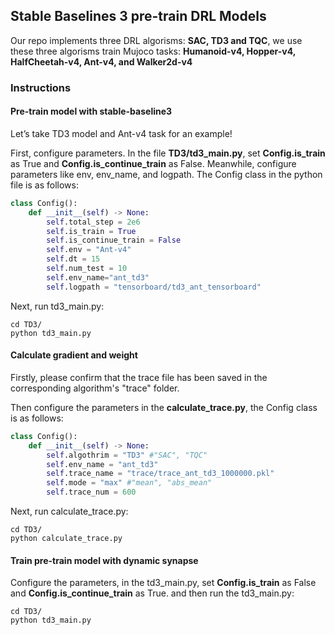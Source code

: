 ## Stable Baselines 3 pre-train DRL Models

Our repo implements three DRL algorisms: **SAC, TD3 and TQC**, we use these three algorisms  train Mujoco tasks: **Humanoid-v4, Hopper-v4, HalfCheetah-v4, Ant-v4, and Walker2d-v4**


### Instructions

#### Pre-train model with stable-baseline3

Let’s take TD3 model and Ant-v4 task for an example!

 First, configure parameters. In the file **TD3/td3_main.py**, set **Config.is_train** as True and **Config.is_continue_train** as False. Meanwhile, configure parameters like env, env_name, and logpath. The Config class in the python file is as follows:

```python
class Config():
    def __init__(self) -> None:
        self.total_step = 2e6
        self.is_train = True
        self.is_continue_train = False
        self.env = "Ant-v4"
        self.dt = 15
        self.num_test = 10
        self.env_name="ant_td3"
        self.logpath = "tensorboard/td3_ant_tensorboard"
```

Next, run td3_main.py:

```shell
cd TD3/
python td3_main.py
```

#### Calculate gradient and weight

Firstly, please confirm that the trace file has been saved in the corresponding algorithm's "trace" folder.

Then configure the parameters in the **calculate_trace.py**, the Config class is as follows:

```python
class Config():
    def __init__(self) -> None:
        self.algothrim = "TD3" #"SAC", "TQC"
        self.env_name = "ant_td3"
        self.trace_name = "trace/trace_ant_td3_1000000.pkl"
        self.mode = "max" #"mean", "abs_mean"
        self.trace_num = 600
```

Next, run calculate_trace.py:

```shell
cd TD3/
python calculate_trace.py
```

#### Train pre-train model with dynamic synapse

Configure the parameters, in the td3_main.py, set **Config.is_train** as False and **Config.is_continue_train** as True. and then run the td3_main.py:

```shell
cd TD3/
python td3_main.py
```
